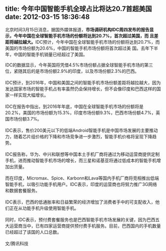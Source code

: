 title: 今年中国智能手机全球占比将达20.7首超美国
date: 2012-03-15 18:36:48
---

<p style="margin-top:0px;margin-bottom:1em;padding-top:0px;padding-right:0px;padding-bottom:0px;padding-left:0px;">
	北京时间3月15日消息，据国外媒体报道，<span style="margin-top:0px;margin-right:0px;margin-bottom:0px;margin-left:0px;padding-top:0px;padding-right:0px;padding-bottom:0px;padding-left:0px;font-weight:bold;">市场调研机构IDC周四发布的报告显示，今年中国在全球智能手机市场的份额将达到20.7%，首次超过美国，而 且差距将越拉越大。</span>IDC预计，今年中国在全球智能手机市场的份额将达到20.7%，而美国的市场份额为20.6%，中国的智能手机市场份额将首次超过美 国。去年下半年，中国的智能手机销量已经超过了美国。
</p>
<p style="margin-top:0px;margin-bottom:1em;padding-top:0px;padding-right:0px;padding-bottom:0px;padding-left:0px;">
	IDC的数据显示，今年英国将凭借4.5%市场份额占据全球智能手机市场的第三位，紧随其后的是市场份额2.9%的印度，以及市场份额2.3%的巴西。<br style="margin-top:0px;margin-right:0px;margin-bottom:0px;margin-left:0px;padding-top:0px;padding-right:0px;padding-bottom:0px;padding-left:0px;" />
<br style="margin-top:0px;margin-right:0px;margin-bottom:0px;margin-left:0px;padding-top:0px;padding-right:0px;padding-bottom:0px;padding-left:0px;" />
IDC预计，到2016年，中国和美国之间的智能手机市场份额差距将越拉越大，因为发达国家市场的智能手机占有率虽然仍会保持增长，但不会像印度和巴西这样的国家一样实现大幅增长。<br style="margin-top:0px;margin-right:0px;margin-bottom:0px;margin-left:0px;padding-top:0px;padding-right:0px;padding-bottom:0px;padding-left:0px;" />
<br style="margin-top:0px;margin-right:0px;margin-bottom:0px;margin-left:0px;padding-top:0px;padding-right:0px;padding-bottom:0px;padding-left:0px;" />
IDC在报告中指出，到2016年年底，中国在全球智能手机市场的份额将是20.2%，美国的市场份额为15.3%，印度市场份额9.3%，巴西市场份额4.7%，英国市场份额3.7%。<br style="margin-top:0px;margin-right:0px;margin-bottom:0px;margin-left:0px;padding-top:0px;padding-right:0px;padding-bottom:0px;padding-left:0px;" />
<br style="margin-top:0px;margin-right:0px;margin-bottom:0px;margin-left:0px;padding-top:0px;padding-right:0px;padding-bottom:0px;padding-left:0px;" />
IDC表示，售价200美元以下的低端Android智能手机是中国市场发展的主要推动力，随着芯片组价格的下降和市场竞争进一步激烈，智能手机价格将呈现下降趋势。<br style="margin-top:0px;margin-right:0px;margin-bottom:0px;margin-left:0px;padding-top:0px;padding-right:0px;padding-bottom:0px;padding-left:0px;" />
<br style="margin-top:0px;margin-right:0px;margin-bottom:0px;margin-left:0px;padding-top:0px;padding-right:0px;padding-bottom:0px;padding-left:0px;" />
IDC报告称，华为、中兴和联想等中国本土手机厂商将通过为移动运营商提供定制手机，进而推动智能手机市场的增长，而三星和诺基亚将通过低成本的智能手机增加出货量。<br style="margin-top:0px;margin-right:0px;margin-bottom:0px;margin-left:0px;padding-top:0px;padding-right:0px;padding-bottom:0px;padding-left:0px;" />
<br style="margin-top:0px;margin-right:0px;margin-bottom:0px;margin-left:0px;padding-top:0px;padding-right:0px;padding-bottom:0px;padding-left:0px;" />
而在印度，Micromax、Spice、Karbonn和Lava等国内手机厂商将竞相推出低端智能手机，以吸引功能手机用户。IDC表示，印度的运营商也将努力推广3G网络和数据套餐服务。<br style="margin-top:0px;margin-right:0px;margin-bottom:0px;margin-left:0px;padding-top:0px;padding-right:0px;padding-bottom:0px;padding-left:0px;" />
<br style="margin-top:0px;margin-right:0px;margin-bottom:0px;margin-left:0px;padding-top:0px;padding-right:0px;padding-bottom:0px;padding-left:0px;" />
IDC表示，巴西的低通胀率和日益繁荣的经济增加了消费者手中的可支配收入，他们正在从功能手机升级使用智能手机。<br style="margin-top:0px;margin-right:0px;margin-bottom:0px;margin-left:0px;padding-top:0px;padding-right:0px;padding-bottom:0px;padding-left:0px;" />
<br style="margin-top:0px;margin-right:0px;margin-bottom:0px;margin-left:0px;padding-top:0px;padding-right:0px;padding-bottom:0px;padding-left:0px;" />
同时，IDC表示，预付费套餐服务也是巴西智能手机市场发展的关键，因为巴西五大运营商当中，已有四家运营商提供预付费手机服务。目前，巴西国内的手机数量已经超过了该国的人口总数。<br style="margin-top:0px;margin-right:0px;margin-bottom:0px;margin-left:0px;padding-top:0px;padding-right:0px;padding-bottom:0px;padding-left:0px;" />
<br style="margin-top:0px;margin-right:0px;margin-bottom:0px;margin-left:0px;padding-top:0px;padding-right:0px;padding-bottom:0px;padding-left:0px;" />
文/腾讯科技
</p>
